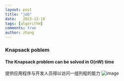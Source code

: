 ```yaml
---
layout: post
title: "job"
date:   2023-12-10
tags: [algorithm]
comments: true
author: zhang
---
```

### Knapsack poblem  

#### The Knapsack problem can be solved in O(nW) time  
提供应用程序与开发人员得以访问一组列程的能力
![image](https://github.com/zhang-mickey/zhang-mickey.github.io/assets/145342600/bddf4f81-4f80-48e5-b6d7-8b33724170fd)
